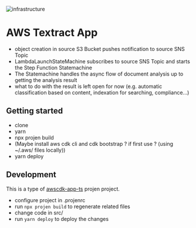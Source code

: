 ![infrastructure](https://user-images.githubusercontent.com/7680079/185813438-403b4a90-c442-49b7-ad57-73f7bdd980b0.svg)

# AWS Textract App

- object creation in source S3 Bucket pushes notification to source SNS Topic
- LambdaLaunchStateMachine subscribes to source SNS Topic and starts the
  Step Function Statemachine
- The Statemachine handles the async flow of document analysis up to getting the
  analysis result
- what to do with the result is left open for now (e.g. automatic classification based on content, indexation for searching, compliance...)

## Getting started

- clone
- yarn
- npx projen build
- (Maybe install aws cdk cli and cdk bootstrap ? if first use ? (using ~/.aws/ files locally))
- yarn deploy

## Development

This is a type of [awscdk-app-ts](https://github.com/projen/projen) projen project.

- configure project in .projenrc
- run `npx projen build` to regenerate related files
- change code in src/
- run `yarn deploy` to deploy the changes
